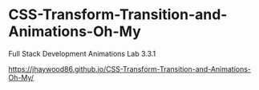 # CSS-Transform-Transition-and-Animations-Oh-My
Full Stack Development Animations Lab 3.3.1

https://jhaywood86.github.io/CSS-Transform-Transition-and-Animations-Oh-My/

